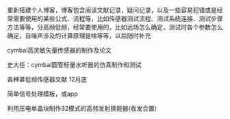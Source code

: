 重新搭建个人博客，博客包含阅读文献记录，疑问记录，以及一些容易犯错或是经常需要使用的某些公式、流程等，比如传感器测试流程、测试系统连接、测试步骤方法等等，分高频低频，经常要使用的，比如远场怎么确定，测试时各个参数怎么确定，自噪声涉及的计算原理是啥等等，以后随时补充

cymbal高灵敏矢量传感器的制作及论文

史大任：cymbal圆管标量水听器的仿真制作和测试

各种甚低频传感器文献	12月底

简单信号处理模板，或app

利用压电单晶块制作32模式的高频发射换能器(收发合置)